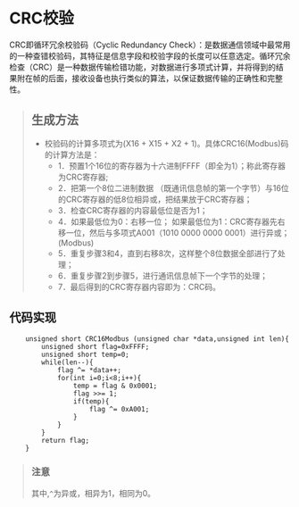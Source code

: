 CRC校验
==
CRC即循环冗余校验码（Cyclic Redundancy Check）：是数据通信领域中最常用的一种查错校验码，其特征是信息字段和校验字段的长度可以任意选定。循环冗余检查（CRC）是一种数据传输检错功能，对数据进行多项式计算，并将得到的结果附在帧的后面，接收设备也执行类似的算法，以保证数据传输的正确性和完整性。

> 生成方法
>--
> + 校验码的计算多项式为(X16 + X15 + X2 + 1)。具体CRC16(Modbus)码的计算方法是：  
>	+ 1．预置1个16位的寄存器为十六进制FFFF（即全为1）；称此寄存器为CRC寄存器;  
>	+ 2．把第一个8位二进制数据 （既通讯信息帧的第一个字节）与16位的CRC寄存器的低8位相异或，把结果放于CRC寄存器；  
>	+ 3．检查CRC寄存器的内容最低位是否为1；  
>	+ 4．如果最低位为0：右移一位； 如果最低位为1：CRC寄存器先右移一位，然后与多项式A001（1010 0000 0000 0001）进行异或；(Modbus)  
>	+ 5．重复步骤3和4，直到右移8次，这样整个8位数据全部进行了处理；   
>	+ 6．重复步骤2到步骤5，进行通讯信息帧下一个字节的处理；     
>	+ 7．最后得到的CRC寄存器内容即为：CRC码。

代码实现
--
		unsigned short CRC16Modbus (unsigned char *data,unsigned int len){
			unsigned short flag=0xFFFF;
			unsigned short temp=0;
			while(len--){
				flag ^= *data++;
				for(int i=0;i<8;i++){
					temp = flag & 0x0001;
					flag >>= 1;
					if(temp){
						flag ^= 0xA001;
					}
				}
			}
			return flag;
		}

> ### 注意
> 其中,`^`为异或，相异为1，相同为0。
